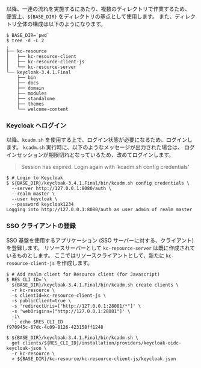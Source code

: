 以降、一連の流れを実施するにあたり、複数のディレクトリで作業するため、
便宜上、`${BASE_DIR}` をディレクトリの基点として使用します。
また、ディレクトリ全体の構成は以下のようになります。

```console
$ BASE_DIR=`pwd`
$ tree -d -L 2
.
├── kc-resource
│   ├── kc-resource-client
│   ├── kc-resource-client-js
│   └── kc-resource-server
└── keycloak-3.4.1.Final
    ├── bin
    ├── docs
    ├── domain
    ├── modules
    ├── standalone
    ├── themes
    └── welcome-content
```

### Keycloak ヘログイン
以降、`kcadm.sh` を使用する上で、ログイン状態が必要になるため、ログインします。
`kcadm.sh` 実行時に、以下のようなメッセージが出力された場合は、
ログインセッションが期限切れとなっているため、改めてログインします。

> Session has expired. Login again with ‘kcadm.sh config credentials’

```console
$ # Login to Keycloak
$ ${BASE_DIR}/keycloak-3.4.1.Final/bin/kcadm.sh config credentials \
  --server http://127.0.0.1:8080/auth \
  --realm master \
  --user keycloak \
  --password keycloak1234
Logging into http://127.0.0.1:8080/auth as user admin of realm master
```

### SSO クライアントの登録
SSO 基盤を使用するアプリケーション (SSO サーバーに対する、クライアント) を登録します。
リソースサーバーとして `kc-resource-server` は既に作成されているものとします。
ここではリソースクライアントとして、新たに `kc-resource-client-js` を作成します。

```console
$ # Add realm client for Resource client (for Javascript)
$ RES_CLI_ID=`\
  ${BASE_DIR}/keycloak-3.4.1.Final/bin/kcadm.sh create clients \
  -r kc-resource \
  -s clientId=kc-resource-client-js \
  -s publicClient=true \
  -s 'redirectUris=["http://127.0.0.1:28081/*"]' \
  -s 'webOrigins=["http://127.0.0.1:28081"]' \
  -i\
  `; echo $RES_CLI_ID
f970945c-67dc-4c09-8126-423158ff1248
```

```console
$ ${BASE_DIR}/keycloak-3.4.1.Final/bin/kcadm.sh \
  get clients/${RES_CLI_ID}/installation/providers/keycloak-oidc-keycloak-json \
  -r kc-resource \
  > ${BASE_DIR}/kc-resource/kc-resource-client-js/keycloak.json 
```
